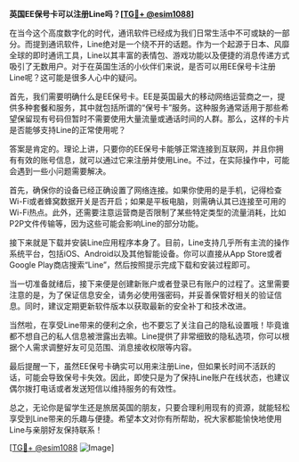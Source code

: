 **英国EE保号卡可以注册Line吗？[[TG💪+ @esim1088](https://t.me/s/esim1088)]**

在当今这个高度数字化的时代，通讯软件已经成为我们日常生活中不可或缺的一部分。而提到通讯软件，Line绝对是一个绕不开的话题。作为一个起源于日本、风靡全球的即时通讯工具，Line以其丰富的表情包、游戏功能以及便捷的消息传递方式吸引了无数用户。对于在英国生活的小伙伴们来说，是否可以用EE保号卡注册Line呢？这可能是很多人心中的疑问。

首先，我们需要明确什么是EE保号卡。EE是英国最大的移动网络运营商之一，提供多种套餐和服务，其中就包括所谓的“保号卡”服务。这种服务通常适用于那些希望保留现有号码但暂时不需要使用大量流量或通话时间的人群。那么，这样的卡片是否能够支持Line的正常使用呢？

答案是肯定的。理论上讲，只要你的EE保号卡能够正常连接到互联网，并且你拥有有效的账号信息，就可以通过它来注册并使用Line。不过，在实际操作中，可能会遇到一些小问题需要解决。

首先，确保你的设备已经正确设置了网络连接。如果你使用的是手机，记得检查Wi-Fi或者蜂窝数据开关是否开启；如果是平板电脑，则需确认其已连接至可用的Wi-Fi热点。此外，还需要注意运营商是否限制了某些特定类型的流量消耗，比如P2P文件传输等，因为这些可能会影响Line的部分功能。

接下来就是下载并安装Line应用程序本身了。目前，Line支持几乎所有主流的操作系统平台，包括iOS、Android以及其他智能设备。你可以直接从App Store或者Google Play商店搜索“Line”，然后按照提示完成下载和安装过程即可。

当一切准备就绪后，接下来便是创建新账户或者登录已有账户的过程了。这里需要注意的是，为了保证信息安全，请务必使用强密码，并妥善保管好相关的验证信息。同时，建议定期更新软件版本以获取最新的安全补丁和技术改进。

当然啦，在享受Line带来的便利之余，也不要忘了关注自己的隐私设置哦！毕竟谁都不想自己的私人信息被泄露出去嘛。Line提供了非常细致的隐私选项，你可以根据个人需求调整好友可见范围、消息接收权限等内容。

最后提醒一下，虽然EE保号卡确实可以用来注册Line，但如果长时间不活跃的话，可能会导致保号卡失效。因此，即使只是为了保持Line账户在线状态，也建议偶尔拨打电话或者发送短信以维持服务的有效性。

总之，无论你是留学生还是旅居英国的朋友，只要合理利用现有的资源，就能轻松享受到Line带来的乐趣与便捷。希望本文对你有所帮助，祝大家都能愉快地使用Line与亲朋好友保持联系！

[[TG💪+ @esim1088](https://t.me/s/esim1088) ![Image](https://i.postimg.cc/4NQfJmqS/Snipaste-2025-05-13-00-14-12.png)]